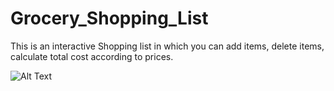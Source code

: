 # Grocery_Shopping_List
This is an interactive Shopping list in which you can add items, delete items, calculate total cost according to prices.



![Alt Text]([https://your-image-link.png](https://github.com/user-attachments/assets/8c67c2b6-5f1d-43b8-8c3f-bab747c07483))
